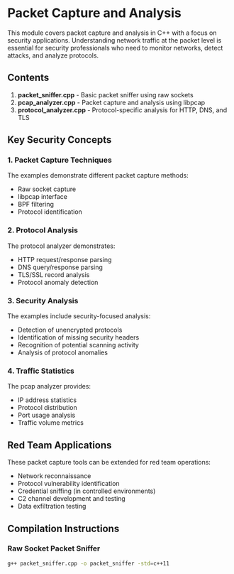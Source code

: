 # Packet Capture and Analysis

This module covers packet capture and analysis in C++ with a focus on security applications. Understanding network traffic at the packet level is essential for security professionals who need to monitor networks, detect attacks, and analyze protocols.

## Contents

1. **packet_sniffer.cpp** - Basic packet sniffer using raw sockets
2. **pcap_analyzer.cpp** - Packet capture and analysis using libpcap
3. **protocol_analyzer.cpp** - Protocol-specific analysis for HTTP, DNS, and TLS

## Key Security Concepts

### 1. Packet Capture Techniques
The examples demonstrate different packet capture methods:
- Raw socket capture
- libpcap interface
- BPF filtering
- Protocol identification

### 2. Protocol Analysis
The protocol analyzer demonstrates:
- HTTP request/response parsing
- DNS query/response parsing
- TLS/SSL record analysis
- Protocol anomaly detection

### 3. Security Analysis
The examples include security-focused analysis:
- Detection of unencrypted protocols
- Identification of missing security headers
- Recognition of potential scanning activity
- Analysis of protocol anomalies

### 4. Traffic Statistics
The pcap analyzer provides:
- IP address statistics
- Protocol distribution
- Port usage analysis
- Traffic volume metrics

## Red Team Applications

These packet capture tools can be extended for red team operations:
- Network reconnaissance
- Protocol vulnerability identification
- Credential sniffing (in controlled environments)
- C2 channel development and testing
- Data exfiltration testing

## Compilation Instructions

### Raw Socket Packet Sniffer
```bash
g++ packet_sniffer.cpp -o packet_sniffer -std=c++11

